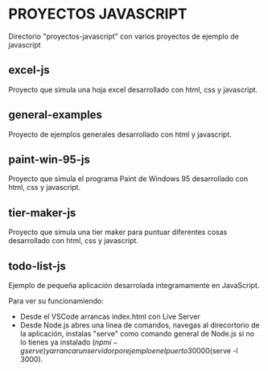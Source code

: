 # PROYECTOS JAVASCRIPT
Directorio "proyectos-javascript" con varios proyectos de ejemplo de javascript

## excel-js 
Proyecto que simula una hoja excel desarrollado con html, css y javascript.

## general-examples
Proyecto de ejemplos generales desarrollado con html y javascript.

## paint-win-95-js 
Proyecto que simula el programa Paint de Windows 95 desarrollado con html, css y javascript.

## tier-maker-js 
Proyecto que simula una tier maker para puntuar diferentes cosas desarrollado con html, css y javascript.

## todo-list-js
Ejemplo de pequeña aplicación desarrolada integramamente en JavaScript.

Para ver su funcionamiendo:
- Desde el VSCode arrancas index.html con Live Server
- Desde Node.js abres una línea de comandos, navegas al direcortorio de la aplicación, instalas "serve" como comando general de Node.js si no lo tienes ya instalado ($npm i -g serve) y arrancar un servidor por ejemplo en el puerto 30000 ($serve -l 3000).